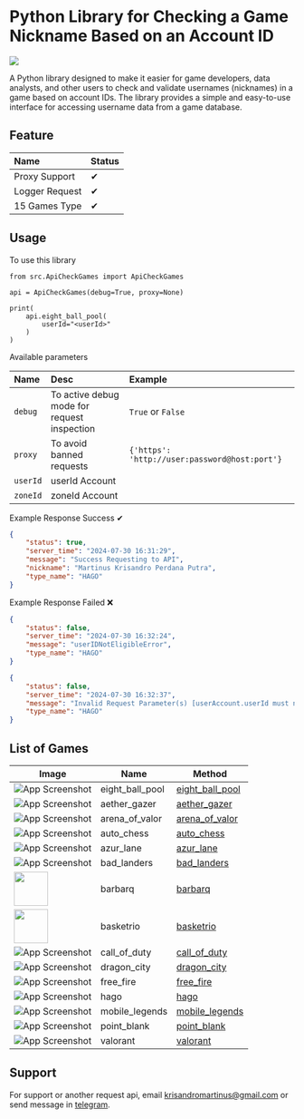 
# Python Library for Checking a Game Nickname Based on an Account ID
<img src="https://raw.githubusercontent.com/sandrocods/api-cek-id-game/master/assets/banner.png">

A Python library designed to make it easier for game developers, data analysts, and other users to check and validate usernames (nicknames) in a game based on account IDs. The library provides a simple and easy-to-use interface for accessing username data from a game database.



## Feature

| Name | Status     |
| :-------- | :------- |
| Proxy Support | ✔ |
| Logger Request | ✔ |
| 15 Games Type | ✔ |




## Usage

To use this library

```python3
from src.ApiCheckGames import ApiCheckGames

api = ApiCheckGames(debug=True, proxy=None)

print(
    api.eight_ball_pool(
        userId="<userId>"
    )
)
```
Available parameters

| Name | Desc     | Example |
| :-------- | :------- | :------- |
| `debug` | To active debug mode for request inspection | `True` or `False`|
| `proxy` | To avoid banned requests | `{'https': 'http://user:password@host:port'}`|
| `userId` | userId Account | |
| `zoneId` | zoneId Account | |


Example Response Success ✔
```json
{
    "status": true,
    "server_time": "2024-07-30 16:31:29",
    "message": "Success Requesting to API",
    "nickname": "Martinus Krisandro Perdana Putra",
    "type_name": "HAGO"
}
```

Example Response Failed ❌
```json
{
    "status": false,
    "server_time": "2024-07-30 16:32:24",
    "message": "userIDNotEligibleError",
    "type_name": "HAGO"
}
```

```json
{
    "status": false,
    "server_time": "2024-07-30 16:32:37",
    "message": "Invalid Request Parameter(s) [userAccount.userId must not be blank]",
    "type_name": "HAGO"
}
```
## List of Games

|Image | Name             | Method                         |
| ----------------- | ----------------- | ---------------- |
![App Screenshot](https://raw.githubusercontent.com/sandrocods/api-cek-id-game/master/assets/8bp.webp)| eight_ball_pool | [eight_ball_pool](https://github.com/sandrocods/api-cek-id-game/blob/master/src/ApiCheckGames.py#L50)
![App Screenshot](https://raw.githubusercontent.com/sandrocods/api-cek-id-game/master/assets/aether_gazer.webp)| aether_gazer | [aether_gazer](https://github.com/sandrocods/api-cek-id-game/blob/master/src/ApiCheckGames.py#L101)
![App Screenshot](https://raw.githubusercontent.com/sandrocods/api-cek-id-game/master/assets/arena_of_valor.webp)| arena_of_valor | [arena_of_valor](https://github.com/sandrocods/api-cek-id-game/blob/master/src/ApiCheckGames.py#L158)
![App Screenshot](https://raw.githubusercontent.com/sandrocods/api-cek-id-game/master/assets/auto_chess.webp)| auto_chess | [auto_chess](https://github.com/sandrocods/api-cek-id-game/blob/master/src/ApiCheckGames.py#L210)
![App Screenshot](https://raw.githubusercontent.com/sandrocods/api-cek-id-game/master/assets/azur_lane.webp)| azur_lane | [azur_lane](https://github.com/sandrocods/api-cek-id-game/blob/master/src/ApiCheckGames.py#L261)
![App Screenshot](https://raw.githubusercontent.com/sandrocods/api-cek-id-game/master/assets/bad_landers.webp)| bad_landers | [bad_landers](https://github.com/sandrocods/api-cek-id-game/blob/master/src/ApiCheckGames.py#L331)
<img src="https://raw.githubusercontent.com/sandrocods/api-cek-id-game/master/assets/barbarq.jpg" width="60">| barbarq | [barbarq](https://github.com/sandrocods/api-cek-id-game/blob/master/src/ApiCheckGames.py#L396)
<img src="https://raw.githubusercontent.com/sandrocods/api-cek-id-game/master/assets/basketrio.jpg" width="60">| basketrio | [basketrio](https://github.com/sandrocods/api-cek-id-game/blob/master/src/ApiCheckGames.py#L447)
![App Screenshot](https://raw.githubusercontent.com/sandrocods/api-cek-id-game/master/assets/call_of_duty.webp)| call_of_duty | [call_of_duty](https://github.com/sandrocods/api-cek-id-game/blob/master/src/ApiCheckGames.py#L513)
![App Screenshot](https://raw.githubusercontent.com/sandrocods/api-cek-id-game/master/assets/dragon_city.webp)| dragon_city | [dragon_city](https://github.com/sandrocods/api-cek-id-game/blob/master/src/ApiCheckGames.py#L564)
![App Screenshot](https://raw.githubusercontent.com/sandrocods/api-cek-id-game/master/assets/free_fire.webp)| free_fire | [free_fire](https://github.com/sandrocods/api-cek-id-game/blob/master/src/ApiCheckGames.py#L615)
![App Screenshot](https://raw.githubusercontent.com/sandrocods/api-cek-id-game/master/assets/hago.webp)| hago | [hago](https://github.com/sandrocods/api-cek-id-game/blob/master/src/ApiCheckGames.py#L666)
![App Screenshot](https://raw.githubusercontent.com/sandrocods/api-cek-id-game/master/assets/mobile_legends.webp)| mobile_legends | [mobile_legends](https://github.com/sandrocods/api-cek-id-game/blob/master/src/ApiCheckGames.py#L717)
![App Screenshot](https://raw.githubusercontent.com/sandrocods/api-cek-id-game/master/assets/point_blank.webp)| point_blank | [point_blank](https://github.com/sandrocods/api-cek-id-game/blob/master/src/ApiCheckGames.py#L768)
![App Screenshot](https://raw.githubusercontent.com/sandrocods/api-cek-id-game/master/assets/valorant.webp)| valorant | [valorant](https://github.com/sandrocods/api-cek-id-game/blob/master/src/ApiCheckGames.py#L819)

## Support

For support or another request api, email krisandromartinus@gmail.com or send message in [telegram](https://t.me/sandroputraaa).

